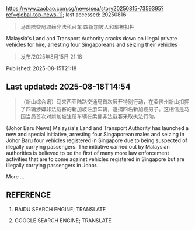 https://www.zaobao.com.sg/news/sea/story20250815-7359395?ref=global-top-news-11; last accessed: 20250816

> 马国陆交局取缔非法私召车 四新加坡人和车被扣押

Malaysia's Land and Transport Authority cracks down on illegal private vehicles for hire, arresting four Singaporeans and seizing their vehicles

> 发布/2025年8月15日 21:18

Published: 2025-08-15T21:18

## Last updated: 2025-08-18T14:54

> （新山综合讯）马来西亚陆路交通局首次展开特别行动，在柔佛州新山扣押了四辆涉嫌非法载客的新加坡注册车辆，逮捕四名新加坡男子。这相信是马国当局首次对新加坡注册车辆在柔佛非法载客采取执法行动。

(Johor Baru News) Malaysia's Land and Transport Authority has launched a new and special initiative, arresting four Singaporean males and seizing in Johor Baru four vehicles registered in Singapore due to being suspected of illegally carrying passengers. The initiative carried out by Malaysian authorities is believed to be the first of many more law enforcement activities that are to come against vehicles registered in Singapore but are illegally carrying passengers in Johor.

More ...

## REFERENCE

1) BAIDU SEARCH ENGINE; TRANSLATE

2) GOOGLE SEARCH ENGINE; TRANSLATE
